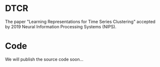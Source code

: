 # DTCR
The paper "Learning Representations for Time Series Clustering" accepted by 2019 Neural Information Processing Systems (NIPS).
# Code
We will publish the source code soon...
